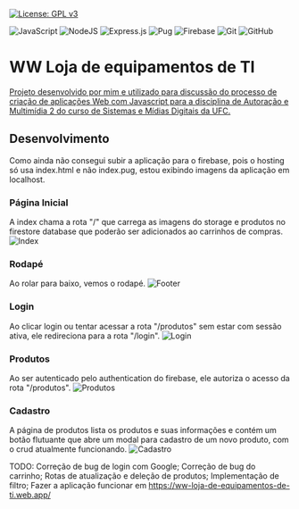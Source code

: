 [![License: GPL v3](https://img.shields.io/badge/License-GPLv3-blue.svg)](https://www.gnu.org/licenses/gpl-3.0)

![JavaScript](https://img.shields.io/badge/javascript-%23323330.svg?style=for-the-badge&logo=javascript&logoColor=%23F7DF1E)
![NodeJS](https://img.shields.io/badge/node.js-6DA55F?style=for-the-badge&logo=node.js&logoColor=white)
![Express.js](https://img.shields.io/badge/express.js-%23404d59.svg?style=for-the-badge&logo=express&logoColor=%2361DAFB)
![Pug](https://img.shields.io/badge/Pug-FFF?style=for-the-badge&logo=pug&logoColor=A86454)
![Firebase](https://img.shields.io/badge/firebase-a08021?style=for-the-badge&logo=firebase&logoColor=ffcd34)
![Git](https://img.shields.io/badge/git-%23F05033.svg?style=for-the-badge&logo=git&logoColor=white)
![GitHub](https://img.shields.io/badge/github-%23121011.svg?style=for-the-badge&logo=github&logoColor=white)

# **WW Loja de equipamentos de TI**
[Projeto desenvolvido por mim e utilizado para discussão do processo de criação de aplicações Web com Javascript para a disciplina de Autoração e Multimídia 2 do curso de Sistemas e Mídias Digitais da UFC.](https://wellingtonwfsarmento.notion.site/Criando-uma-aplica-o-Web-com-Javascript-98447010924b43768483289189ea1f92)

## **Desenvolvimento**
Como ainda não consegui subir a aplicação para o firebase, pois o hosting só usa index.html e não index.pug, estou exibindo imagens da aplicação em localhost.

### **Página Inicial**
A index chama a rota "/" que carrega as imagens do storage e produtos no firestore database que poderão ser adicionados ao carrinhos de compras.
![Index](https://drive.google.com/file/d/1NURts2GbDNnLsO-vt7DgostZ_6BSLkyb/view?usp=drive_link)

### **Rodapé**
Ao rolar para baixo, vemos o rodapé.
![Footer]((https://drive.google.com/file/d/1BQkIUTPhFGbw9-5uky1mckIZ2kJPoo3d/view?usp=drive_link))

### **Login**
Ao clicar login ou tentar acessar a rota "/produtos" sem estar com sessão ativa, ele redireciona para a rota "/login".
![Login](https://drive.google.com/file/d/10BDhiXDcA_eO6JpgG9n6CfXYwiwC14e1/view?usp=drive_link)

### **Produtos**
Ao ser autenticado pelo authentication do firebase, ele autoriza o acesso da rota "/produtos".
![Produtos](https://drive.google.com/file/d/1j6WKEHuHmxdWbdJ_YAPi8MOEjbx6p6RL/view?usp=drive_link)

### **Cadastro**
A página de produtos lista os produtos e suas informações e contém um botão flutuante que abre um modal para cadastro de um novo produto, com o crud atualmente funcionando.
![Cadastro](https://drive.google.com/file/d/11Bc1nq1gSIWuaWvb1YMAJtjlNOfVz1mf/view?usp=drive_link)

TODO:
Correção de bug de login com Google;
Correção de bug do carrinho;
Rotas de atualização e deleção de produtos;
Implementação de filtro;
Fazer a aplicação funcionar em https://ww-loja-de-equipamentos-de-ti.web.app/
